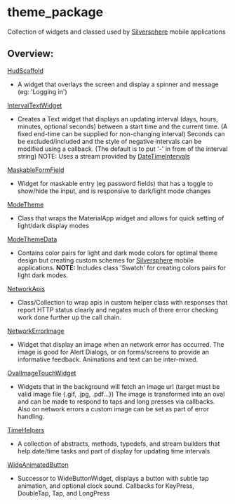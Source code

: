 # theme_package

Collection of widgets and classed used by [Silversphere](https://www.silversphere.com) mobile
applications

## Overview:

[HudScaffold](https://github.com/SilversphereInc/theme_package/blob/master/lib/src/hud_scaffold.dart)
- A widget that overlays the screen and display a spinner and message (eg: 'Logging in')

[IntervalTextWidget](https://github.com/GitHubStuff/theme_package/blob/develop/lib/src/interval_text_widget.dart)
- Creates a Text widget that displays an updating interval (days, hours, minutes, optional seconds) between
  a start time and the current time. (A fixed end-time can be supplied for non-changing interval)
  Seconds can be excluded/included and the style of negative intervals can be modified using a callback.
  (The default is to put '-' in from of the interval string)
  NOTE: Uses a stream provided by [DateTimeIntervals](https://github.com/GitHubStuff/theme_package/blob/develop/lib/src/time_helpers.dart)

[MaskableFormField](https://github.com/SilversphereInc/theme_package/blob/develop/lib/src/maskable_form_field.dart)
- Widget for maskable entry (eg password fields) that has a toggle to show/hide the input,
  and is responsive to dark/light mode changes
  
[ModeTheme](https://github.com/SilversphereInc/theme_package/blob/master/lib/src/mode_theme.dart) 
- Class that wraps the MaterialApp widget and allows for quick setting of light/dark display modes

[ModeThemeData](https://github.com/SilversphereInc/theme_package/blob/master/lib/src/mode_theme_data.dart)
- Contains color pairs for light and dark mode colors for optimal theme design but creating
  custom schemes for [Silversphere](https://www.silversphere.com) mobile applications.
  **NOTE:** Includes class 'Swatch' for creating colors pairs for light dark modes.

[NetworkApis](https://github.com/GitHubStuff/theme_package/blob/develop/lib/src/network_apis.dart)
- Class/Collection to wrap apis in custom helper class with responses that report HTTP status clearly
  and negates much of there error checking work done further up the call chain.

[NetworkErrorImage](https://github.com/GitHubStuff/theme_package/blob/develop/lib/src/network_error_image.dart)
- Widget that display an image when an network error has occurred. The image is good for Alert Dialogs, or
  on forms/screens to provide an informative feedback. Animations and text can be inter-mixed.

[OvalImageTouchWidget](https://github.com/GitHubStuff/theme_package/blob/develop/lib/src/oval_image_touch_widget.dart)
- Widgets that in the background will fetch an image url (target must be valid image file {.gif, .jpg, .pdf...})
  The image is transformed into an oval and can be made to respond to taps and long presses via callbacks.
  Also on network errors a custom image can be set as part of error handling.

[TimeHelpers](https://github.com/GitHubStuff/theme_package/blob/develop/lib/src/time_helpers.dart)
- A collection of abstracts, methods, typedefs, and stream builders that help date/time tasks and part of
  display for updating time intervals

[WideAnimatedButton](https://github.com/GitHubStuff/flutter_theme_package/blob/master/lib/src/wide_animated_button.dart)
- Successor to WideButtonWidget, displays a button with subtle tap animation, and optional clock sound.
  Callbacks for KeyPress, DoubleTap, Tap, and LongPress
